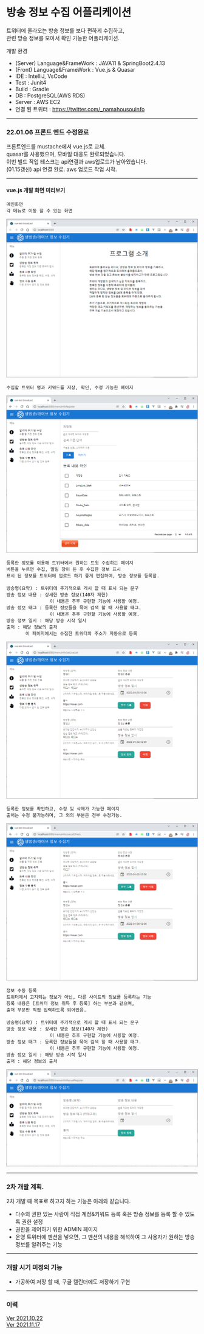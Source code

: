 # 방송 정보 수집 어플리케이션

트위터에 올라오는 방송 정보를 보다 편하게 수집하고,<br />
관련 방송 정보를 모아서 확인 가능한 어플리케이션.

개발 환경
- (Server) Language&FrameWork : JAVA11 & SpringBoot2.4.13
- (Front) Language&FrameWork : Vue.js & Quasar
- IDE : IntelliJ, VsCode
- Test : Junit4
- Build : Gradle
- DB : PostgreSQL(AWS RDS)
- Server : AWS EC2
- 연결 된 트위터 : https://twitter.com/_namahousouinfo

***

### 22.01.06 프론트 엔드 수정완료<br />
프론트엔드를 mustache에서 vue.js로 교체. <br />
quasar를 사용했으며, 모바일 대응도 완료되었습니다.<br />
이번 빌드 작업 테스크는 api연결과 aws업로드가 남아있습니다. <br />
(01.15갱신) api 연결 완료. aws 업로드 작업 시작.

***

#### vue.js 개발 화면 미리보기
```
메인화면
각 메뉴로 이동 할 수 있는 화면
``` 
<img src="/document/img/메인화면_220106.png"></img>

```
수집할 트위터 명과 키워드를 저장, 확인, 수정 가능한 페이지
```
<img src="/document/img/알리미 추가 및 수정_220106.png"></img>

```
등록한 정보를 이용해 트위터에서 원하는 트윗 수집하는 페이지
버튼을 누르면 수집, 알림 창이 뜬 후 수집한 정보 표시
표시 된 정보를 트위터에 업로드 하기 좋게 편집하여, 방송 정보를 등록함.

방송명(요약) : 트위터에 주기적으로 게시 할 때 표시 되는 문구
방송 정보 내용 : 상세한 방송 정보(140자 제한)
                이 내용은 추후 구현할 기능에 사용할 예정.
방송 정보 태그 : 등록한 정보들을 묶어 검색 할 때 사용할 태그. 
                이 내용은 추후 구현할 기능에 사용할 예정.
방송 정보 일시 : 해당 방송 시작 일시
출처 : 해당 정보의 출처
       이 페이지에서는 수집한 트위터의 주소가 자동으로 등록
```
<img src="/document/img/방송 정보 취득_220106.png"></img>

```
등록한 정보를 확인하고, 수정 및 삭제가 가능한 페이지
출처는 수정 불가능하며, 그 외의 부분은 전부 수정가능.
``` 
<img src="/document/img/등록 내용 확인_220106.png"></img>

```
정보 수동 등록
트위터에서 고지되는 정보가 아닌, 다른 사이트의 정보를 등록하는 기능
등록 내용은 [트위터 정보 취득 후 등록] 하는 부분과 같으며,
출처 부분만 직접 입력하도록 되어있음.

방송명(요약) : 트위터에 주기적으로 게시 할 때 표시 되는 문구
방송 정보 내용 : 상세한 방송 정보(140자 제한)
                이 내용은 추후 구현할 기능에 사용할 예정.
방송 정보 태그 : 등록한 정보들을 묶어 검색 할 때 사용할 태그. 
                이 내용은 추후 구현할 기능에 사용할 예정.
방송 정보 일시 : 해당 방송 시작 일시
출처 : 해당 정보의 출처
```
<img src="/document/img/정보 수동 등록_220106.png"></img>


***
### 2차 개발 계획.<br />
2차 개발 때 목표로 하고자 하는 기능은 아래와 같습니다.
- 다수의 권한 있는 사람이 직접 계정&키워드 등록 혹은 방송 정보를 등록 할 수 있도록 권한 설정
- 권한을 제어하기 위한 ADMIN 페이지
- 운영 트위터에 멘션을 넣으면, 그 멘션의 내용을 해석하여 그 사용자가 원하는 방송 정보를 알려주는 기능
***
### 개발 시기 미정의 기능<br />
- 가공하여 저장 할 때, 구글 캘린더에도 저장하기 구현
***
### 이력
[Ver 2021.10.22](/document/README-211022.md) <br />
[Ver 2021.11.17](/document/README-211117.md)

